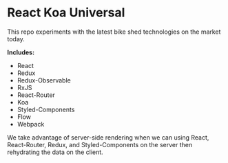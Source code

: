 # React Koa Universal

This repo experiments with the latest bike shed technologies on the market today.

**Includes:**
- React
- Redux
- Redux-Observable
- RxJS
- React-Router
- Koa
- Styled-Components
- Flow
- Webpack

We take advantage of server-side rendering when we can using React, React-Router, Redux, and Styled-Components on the server then rehydrating the data on the client.

